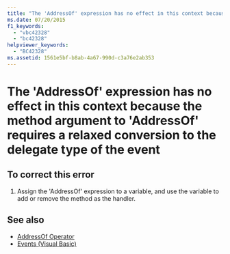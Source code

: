 ```yaml
---
title: "The 'AddressOf' expression has no effect in this context because the method argument to 'AddressOf' requires a relaxed conversion to the delegate type of the event"
ms.date: 07/20/2015
f1_keywords: 
  - "vbc42328"
  - "bc42328"
helpviewer_keywords: 
  - "BC42328"
ms.assetid: 1561e5bf-b8ab-4a67-990d-c3a76e2ab353
---
```

# The 'AddressOf' expression has no effect in this context because the method argument to 'AddressOf' requires a relaxed conversion to the delegate type of the event
  
## To correct this error  
  
1.  Assign the 'AddressOf' expression to a variable, and use the variable to add or remove the method as the handler.  
  
## See also
- [AddressOf Operator](../../visual-basic/language-reference/operators/addressof-operator.md)
- [Events (Visual Basic)](~/docs/visual-basic/programming-guide/language-features/events/index.md)

